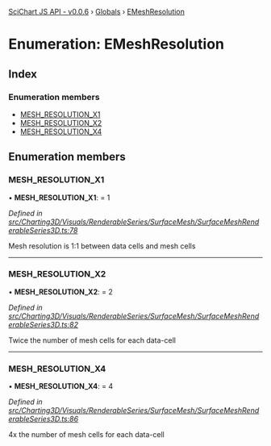 [SciChart JS API - v0.0.6](../README.md) › [Globals](../globals.md) › [EMeshResolution](emeshresolution.md)

# Enumeration: EMeshResolution

## Index

### Enumeration members

* [MESH_RESOLUTION_X1](emeshresolution.md#mesh_resolution_x1)
* [MESH_RESOLUTION_X2](emeshresolution.md#mesh_resolution_x2)
* [MESH_RESOLUTION_X4](emeshresolution.md#mesh_resolution_x4)

## Enumeration members

###  MESH_RESOLUTION_X1

• **MESH_RESOLUTION_X1**: = 1

*Defined in [src/Charting3D/Visuals/RenderableSeries/SurfaceMesh/SurfaceMeshRenderableSeries3D.ts:78](https://github.com/ABTSoftware/SciChart.Dev/blob/f6fba97af2/Web/src/SciChart/src/Charting3D/Visuals/RenderableSeries/SurfaceMesh/SurfaceMeshRenderableSeries3D.ts#L78)*

Mesh resolution is 1:1 between data cells and mesh cells

___

###  MESH_RESOLUTION_X2

• **MESH_RESOLUTION_X2**: = 2

*Defined in [src/Charting3D/Visuals/RenderableSeries/SurfaceMesh/SurfaceMeshRenderableSeries3D.ts:82](https://github.com/ABTSoftware/SciChart.Dev/blob/f6fba97af2/Web/src/SciChart/src/Charting3D/Visuals/RenderableSeries/SurfaceMesh/SurfaceMeshRenderableSeries3D.ts#L82)*

Twice the number of mesh cells for each data-cell

___

###  MESH_RESOLUTION_X4

• **MESH_RESOLUTION_X4**: = 4

*Defined in [src/Charting3D/Visuals/RenderableSeries/SurfaceMesh/SurfaceMeshRenderableSeries3D.ts:86](https://github.com/ABTSoftware/SciChart.Dev/blob/f6fba97af2/Web/src/SciChart/src/Charting3D/Visuals/RenderableSeries/SurfaceMesh/SurfaceMeshRenderableSeries3D.ts#L86)*

4x the number of mesh cells for each data-cell
